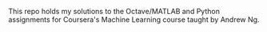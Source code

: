 This repo holds my solutions to the Octave/MATLAB and Python assignments for Coursera's Machine Learning course taught by Andrew Ng.
